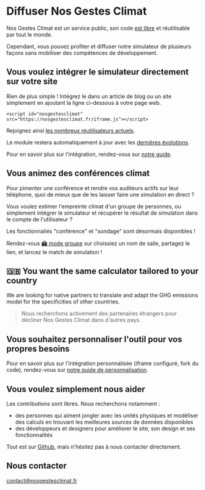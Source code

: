# Diffuser Nos Gestes Climat

Nos Gestes Climat est un service public, son code [est libre](/documentation) et réutilisable par tout le monde.

Cependant, vous pouvez profiter et diffuser notre simulateur de plusieurs façons sans mobiliser des compétences de développement.

## Vous voulez intégrer le simulateur directement sur votre site

Rien de plus simple ! Intégrez le dans un article de blog ou un site simplement en ajoutant la ligne ci-dessous à votre page web.

`<script id="nosgestesclimat" src="https://nosgestesclimat.fr/iframe.js"></script>`

Rejoignez ainsi [les nombreux réutilisateurs actuels](https://datagir.ademe.fr/apps/nos-gestes-climat/).

Le module restera automatiquement à jour avec les [dernières évolutions](/nouveautés).

Pour en savoir plus sur l'intégration, rendez-vous sur [notre guide](https://github.com/datagir/nosgestesclimat-site/blob/master/PERSONNALISATION.md).

## Vous animez des conférences climat

Pour pimenter une conférence et rendre vos auditeurs actifs sur leur téléphone, quoi de mieux que de les laisser faire une simulation en direct ?

Vous voulez estimer l'empreinte climat d'un groupe de personnes, ou simplement intégrer le simulateur et récupérer le résultat de simulation dans le compte de l'utilisateur ?

Les fonctionnaliés "conférence" et "sondage" sont désormais disponibles !

Rendez-vous [🏟️ mode groupe](/groupe) sur choissiez un nom de salle, partagez le lien, et lancez le match de simulation !

<h2 lang="en"> 🇬🇧 You want the same calculator tailored to your country </h2>

<p lang="en">We are looking for native partners to translate and adapt the GHG emissions model for the specificities of other countries.</p>

> Nous recherchons activement des partenaires étrangers pour décliner Nos Gestes Climat dans d'autres pays.

## Vous souhaitez personnaliser l'outil pour vos propres besoins

Pour en savoir plus sur l'intégration personnalisée (<span lang="en">iframe</span> configuré, fork du code), rendez-vous sur [notre guide de personnalisation](https://github.com/datagir/nosgestesclimat-site/blob/master/PERSONNALISATION.md).

## Vous voulez simplement nous aider

Les contributions sont libres. Nous recherchons notamment :

-   des personnes qui aiment jongler avec les unités physiques et modéliser des calculs en trouvant les meilleures sources de données disponibles
-   des développeurs et designers pour améliorer le site, son design et ses fonctionnalités

Tout est sur [Github](https://github.com/datagir/?q=nosgestesclimat&type=&language=&sort=), mais n'hésitez pas à nous contacter directement.

## Nous contacter

contact@nosgestesclimat.fr
